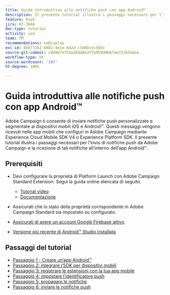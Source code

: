 ```yaml
---
title: Guida introduttiva alle notifiche push con app Android™
description: Il presente tutorial illustra i passaggi necessari per l’invio di notifiche push da Adobe Campaign e la ricezione di tali notifiche all’interno dell’app Android™.
feature: Push
jira: KT-3846
doc-type: tutorial
activity: use
team: TM
recommendations: noDisplay
exl-id: 8dd772b2-b082-4e1e-842d-c5d6bcec564c
source-git-commit: c84867ef59a10448a377a959d0b67ae71343a4aa
workflow-type: ht
source-wordcount: '197'
ht-degree: 100%

---
```


# Guida introduttiva alle notifiche push con app Android™

Adobe Campaign ti consente di inviare notifiche push personalizzate e segmentate ai dispositivi mobili iOS e Android™.
Questi messaggi vengono ricevuti nelle app mobili che configuri in Adobe Campaign mediante Experience Cloud Mobile SDK V4 o Experience Platform SDK.
Il presente tutorial illustra i passaggi necessari per l’invio di notifiche push da Adobe Campaign e la ricezione di tali notifiche all’interno dell’app Android™.

## Prerequisiti

* Devi configurare la proprietà di Platform Launch con Adobe Campaign Standard Extension. Segui la guida online elencata di seguito.
   * [Tutorial video](https://video.tv.adobe.com/v/26224?quality=12&learn=on)
   * [Documentazione](https://experienceleague.adobe.com/docs/campaign-standard-learn/tutorials/communication-channels/mobile/configure-mobile-apps-using-aep-sdk.html?lang=it)

* Assicurati che lo stato della proprietà corrispondente in Adobe Campaign Standard sia impostato su configurato.
* [Assicurati di avere un account Google Firebase attivo](https://firebase.google.com).
* [Versione più recente di Android™ Studio installata](https://developer.android.com/studio)

## Passaggi del tutorial

* [Passaggio 1 - Creare un’app Android™](/help/tutorial-push-notifications-android/create-android-app.md)
* [Passaggio 2: integrare l’SDK per dispositivi mobili](/help/tutorial-push-notifications-android/integrating-with-mobile-sdk.md)
* [Passaggio 3: registrare le estensioni con la tua app mobile](/help/tutorial-push-notifications-android/register-mobile-extensions.md)
* [Passaggio 4: impostare l’identificatore push](/help/tutorial-push-notifications-android/set-push-identifier.md)
* [Passaggio 5: propagare le notifiche](/help/tutorial-push-notifications-android/propagate-notification.md)
* [Passaggio 6: inviare le notifiche push](/help/tutorial-push-notifications-android/send-push-notification.md)
